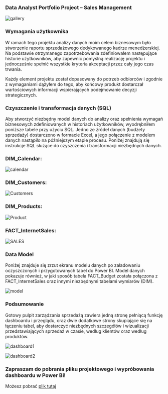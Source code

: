 ### Data Analyst Portfolio Project – Sales Management

![gallery](gallery.png)
### Wymagania użytkownika
W ramach tego projektu analizy danych moim celem biznesowym było stworzenie raportu sprzedażowego dedykowanego kadrze menedżerskiej. Na podstawie otrzymanego zapotrzebowania zdefiniowałem następujące historie użytkowników, aby zapewnić pomyślną realizację projektu i jednocześnie spełnić wszystkie kryteria akceptacji przez cały jego czas trwania.

Każdy element projektu został dopasowany do potrzeb odbiorców i zgodnie z wymaganiami dążyłem do tego, aby końcowy produkt dostarczał wartościowych informacji wspierających podejmowanie decyzji strategicznych.
### Czyszczenie i transformacja danych (SQL)
Aby stworzyć niezbędny model danych do analizy oraz spełnienia wymagań biznesowych zdefiniowanych w historiach użytkowników, wyodrębniłem poniższe tabele przy użyciu SQL.
Jedno ze źródeł danych (budżety sprzedaży) dostarczono w formacie Excel, a jego połączenie z modelem danych nastąpiło na późniejszym etapie procesu.
Poniżej znajdują się instrukcje SQL służące do czyszczenia i transformacji niezbędnych danych.
### DIM_Calendar:
![calendar](DIM_CALENDAR.png)
### DIM_Customers:
![Customers](DIM_CUSTOMERS.png)
### DIM_Products:
![Product](DIM_PRODUCTS.png)
### FACT_InternetSales:
![SALES](DIM_FACTSALES.png)
### Data Model
Poniżej znajduje się zrzut ekranu modelu danych po załadowaniu oczyszczonych i przygotowanych tabel do Power BI.
Model danych pokazuje również, w jaki sposób tabela FACT_Budget została połączona z FACT_InternetSales oraz innymi niezbędnymi tabelami wymiarów (DIM).

![model](DATA_MODEL.png)

### Podsumowanie 
Gotowy pulpit zarządzania sprzedażą zawiera jedną stronę pełniącą funkcję dashboardu i przeglądu, oraz dwie dodatkowe strony skupiające się na łączeniu tabel, aby dostarczyć niezbędnych szczegółów i wizualizacji przedstawiających sprzedaż w czasie, według klientów oraz według produktów.


![dashboard1](dashboard1.png)

![dashboard2](dashboard2.png)

### Zapraszam do pobrania pliku projektowego i wypróbowania dashboardu w Power Bi!  
Możesz pobrać [plik tutaj](project.pbix)











